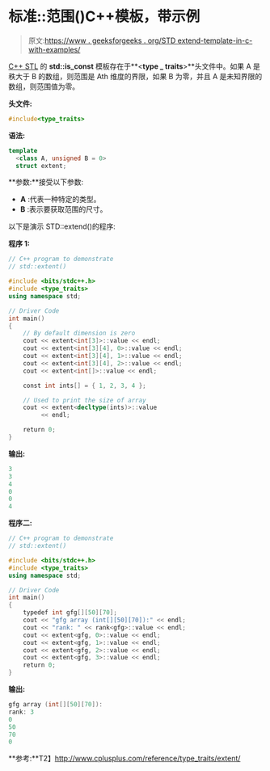 # 标准::范围()C++模板，带示例

> 原文:[https://www . geeksforgeeks . org/STD extend-template-in-c-with-examples/](https://www.geeksforgeeks.org/stdextent-template-in-c-with-examples/)

[C++ STL](https://www.geeksforgeeks.org/the-c-standard-template-library-stl/) 的 **std::is_const** 模板存在于**<**type _ traits**>**头文件中。如果 A 是秩大于 B 的数组，则范围是 Ath 维度的界限，如果 B 为零，并且 A 是未知界限的数组，则范围值为零。

**头文件:**

```cpp
#include<type_traits>

```

**语法:**

```cpp
template 
  <class A, unsigned B = 0>
  struct extent;

```

**参数:**接受以下参数:

*   **A** :代表一种特定的类型。
*   **B** :表示要获取范围的尺寸。

以下是演示 STD::extend()的程序:

**程序 1:**

```cpp
// C++ program to demonstrate
// std::extent()

#include <bits/stdc++.h>
#include <type_traits>
using namespace std;

// Driver Code
int main()
{
    // By default dimension is zero
    cout << extent<int[3]>::value << endl;
    cout << extent<int[3][4], 0>::value << endl;
    cout << extent<int[3][4], 1>::value << endl;
    cout << extent<int[3][4], 2>::value << endl;
    cout << extent<int[]>::value << endl;

    const int ints[] = { 1, 2, 3, 4 };

    // Used to print the size of array
    cout << extent<decltype(ints)>::value
         << endl;

    return 0;
}
```

**输出:**

```cpp
3
3
4
0
0
4

```

**程序二:**

```cpp
// C++ program to demonstrate
// std::extent()

#include <bits/stdc++.h>
#include <type_traits>
using namespace std;

// Driver Code
int main()
{
    typedef int gfg[][50][70];
    cout << "gfg array (int[][50][70]):" << endl;
    cout << "rank: " << rank<gfg>::value << endl;
    cout << extent<gfg, 0>::value << endl;
    cout << extent<gfg, 1>::value << endl;
    cout << extent<gfg, 2>::value << endl;
    cout << extent<gfg, 3>::value << endl;
    return 0;
}
```

**输出:**

```cpp
gfg array (int[][50][70]):
rank: 3
0
50
70
0

```

**参考:**T2】http://www.cplusplus.com/reference/type_traits/extent/